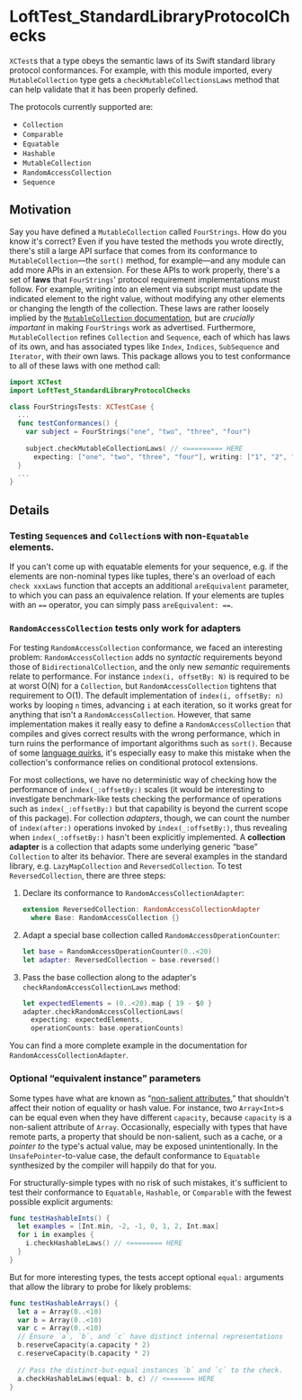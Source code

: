 # LoftTest_StandardLibraryProtocolChecks

`XCTest`s that a type obeys the semantic laws of its Swift standard library protocol
conformances.  For example, with this module imported, every `MutableCollection` type gets a
`checkMutableCollectionsLaws` method that can help validate that it has been properly defined.

The protocols currently supported are:

* `Collection`
* `Comparable`
* `Equatable`
* `Hashable`
* `MutableCollection`
* `RandomAccessCollection`
* `Sequence`

## Motivation

Say you have defined a `MutableCollection` called `FourStrings`.  How do you know it's correct?
Even if you have tested the methods you wrote directly, there's still a large API surface that comes
from its conformance to `MutableCollection`—the `sort()` method, for example—and any module can add
more APIs in an extension.  For these APIs to work properly, there's a set of **laws** that
`FourStrings`' protocol requirement implementations must follow.  For example, writing into an
element via subscript must update the indicated element to the right value, without modifying any
other elements or changing the length of the collection.  These laws are rather loosely implied by
the [`MutableCollection`
documentation](https://developer.apple.com/documentation/swift/mutablecollection), but are
*crucially important* in making `FourStrings` work as advertised.  Furthermore, `MutableCollection`
refines `Collection` and `Sequence`, each of which has laws of its own, and has associated types
like `Index`, `Indices`, `SubSequence` and `Iterator`, with *their* own laws.  This package allows
you to test conformance to all of these laws with one method call:

```swift
import XCTest
import LoftTest_StandardLibraryProtocolChecks

class FourStringsTests: XCTestCase {
  ...
  func testConformances() {
    var subject = FourStrings("one", "two", "three", "four")
    
    subject.checkMutableCollectionLaws( // <========= HERE
      expecting: ["one", "two", "three", "four"], writing: ["1", "2", "3", "4"])
  }
  ...
}
```

## Details

### Testing `Sequence`s and `Collection`s with non-`Equatable` elements.

If you can't come up with equatable elements for your sequence, e.g. if the elements are non-nominal
types like tuples, there's an overload of each `check xxxLaws` function that accepts an additional
`areEquivalent` parameter, to which you can pass an equivalence relation.  If your elements are
tuples with an `==` operator, you can simply pass `areEquivalent: ==`.

### `RandomAccessCollection` tests only work for adapters

For testing `RandomAccessCollection` conformance, we faced an interesting problem:
`RandomAccessCollection` adds no *syntactic* requirements beyond those of `BidirectionalCollection`,
and the only new *semantic* requirements relate to performance.  For instance `index(i, offsetBy:
N)` is required to be at worst O(N) for a `Collection`, but `RandomAccessCollection` tightens that
requirement to O(1).  The default implementation of `index(i, offsetBy: n)` works by looping `n`
times, advancing `i` at each iteration, so it works great for anything that isn't a
`RandomAccessCollection`.  However, that same implementation makes it really easy to define a
`RandomAccessCollection` that compiles and gives correct results with the wrong performance, which
in turn ruins the performance of important algorithms such as `sort()`.  Because of some [language
quirks](https://forums.swift.org/t/ergonomics-generic-types-conforming-in-more-than-one-way/34589),
it's especially easy to make this mistake when the collection's conformance relies on conditional
protocol extensions.

For most collections, we have no deterministic way of checking how the performance of
`index(_:offsetBy:)` scales (it would be interesting to investigate benchmark-like tests checking
the performance of operations such as `index(_:offsetBy:)` but that capability is beyond the current
scope of this package). For collection *adapters*, though, we can count the number of
`index(after:)` operations invoked by `index(_:offsetBy:)`, thus revealing when `index(_:offsetBy:)`
hasn't been explicitly implemented.  A **collection adapter** is a collection that adapts some
underlying generic “base” `Collection` to alter its behavior.  There are several examples in the
standard library, e.g. `LazyMapCollection` and `ReversedCollection`.  To test `ReversedCollection`,
there are three steps:

1. Declare its conformance to `RandomAccessCollectionAdapter`:

    ```swift
    extension ReversedCollection: RandomAccessCollectionAdapter
      where Base: RandomAccessCollection {}
    ```

2. Adapt a special base collection called `RandomAccessOperationCounter`:

    ```swift
    let base = RandomAccessOperationCounter(0..<20)
    let adapter: ReversedCollection = base.reversed()
    ```

3. Pass the base collection along to the adapter's `checkRandomAccessCollectionLaws` method:

    ```swift
    let expectedElements = (0..<20).map { 19 - $0 }
    adapter.checkRandomAccessCollectionLaws(
      expecting: expectedElements,
      operationCounts: base.operationCounts)
    ```
    
You can find a more complete example in the documentation for `RandomAccessCollectionAdapter`.

### Optional “equivalent instance” parameters

Some types have what are known as “[non-salient attributes](https://youtu.be/W3xI1HJUy7Q),” that
shouldn't affect their notion of equality or hash value.  For instance, two `Array<Int>`s can be
equal even when they have different `capacity`, because `capacity` is a non-salient attribute of
`Array`.  Occasionally, especially with types that have remote parts, a property that should be
non-salient, such as a cache, or a *pointer to* the type's actual value, may be exposed
unintentionally.  In the `UnsafePointer`-to-value case, the default conformance to `Equatable`
synthesized by the compiler will happily do that for you.

For structurally-simple types with no risk of such mistakes, it's sufficient to test their
conformance to `Equatable`, `Hashable`, or `Comparable` with the fewest possible explicit arguments:

```swift
func testHashableInts() {
  let examples = [Int.min, -2, -1, 0, 1, 2, Int.max]
  for i in examples {
    i.checkHashableLaws() // <======== HERE
  }
}
```

But for more interesting types, the tests accept optional `equal:` arguments that allow the library
to probe for likely problems:

```swift
func testHashableArrays() {
  let a = Array(0..<10)
  var b = Array(0..<10)
  var c = Array(0..<10)
  // Ensure `a`, `b`, and `c` have distinct internal representations
  b.reserveCapacity(a.capacity * 2)
  c.reserveCapacity(b.capacity * 2) 
  
  // Pass the distinct-but-equal instances `b` and `c` to the check.
  a.checkHashableLaws(equal: b, c) // <======= HERE
}
```
